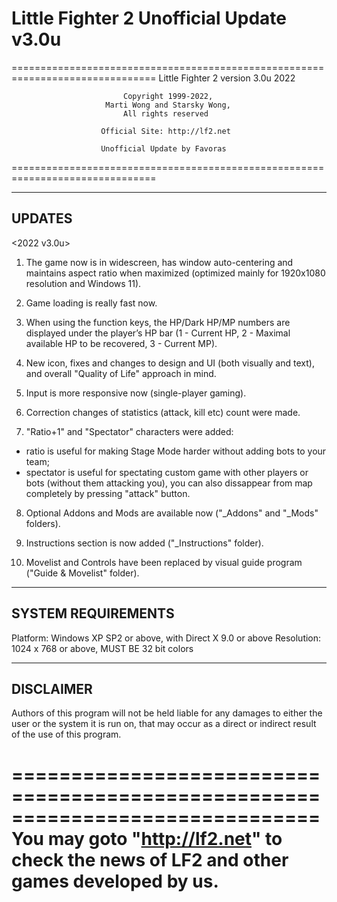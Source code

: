 # Little Fighter 2 Unofficial Update v3.0u
===============================================================================
                        Little Fighter 2 version 3.0u
                                     2022

                             Copyright 1999-2022,
                         Marti Wong and Starsky Wong, 
                             All rights reserved
    
                        Official Site: http://lf2.net

                        Unofficial Update by Favoras
===============================================================================


-------
UPDATES
-------
<2022 v3.0u>
1. The game now is in widescreen, has window auto-centering and maintains aspect ratio when maximized (optimized mainly for 1920x1080 resolution and Windows 11).

2. Game loading is really fast now.

3. When using the function keys, the HP/Dark HP/MP numbers are displayed under the player’s HP bar (1 - Current HP, 2 - Maximal available HP to be recovered, 3 - Current MP).

4. New icon, fixes and changes to design and UI (both visually and text), and overall "Quality of Life" approach in mind.

5. Input is more responsive now (single-player gaming).

6. Correction changes of statistics (attack, kill etc) count were made.

7. "Ratio+1" and "Spectator" characters were added:
- ratio is useful for making Stage Mode harder without adding bots to your team;
- spectator is useful for spectating custom game with other players or bots (without them attacking you), you can also dissappear from map completely by pressing "attack" button.

8. Optional Addons and Mods are available now ("_Addons" and "_Mods" folders).

9. Instructions section is now added ("_Instructions" folder).

10. Movelist and Controls have been replaced by visual guide program ("Guide & Movelist" folder).


-------------------
SYSTEM REQUIREMENTS
-------------------
Platform: Windows XP SP2 or above, with Direct X 9.0 or above
Resolution: 1024 x 768 or above, MUST BE 32 bit colors


----------
DISCLAIMER
----------
Authors of this program will not be held liable for any damages to either the 
user or the system it is run on, that may occur as a direct or indirect result 
of the use of this program.


==============================================================================
You may goto "http://lf2.net" to check the news 
of LF2 and other games developed by us.
==============================================================================

